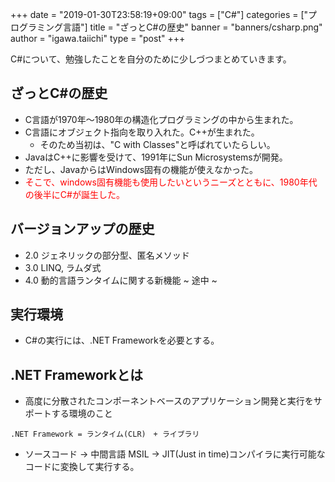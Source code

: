 +++
date = "2019-01-30T23:58:19+09:00"
tags = ["C#"]
categories = ["プログラミング言語"]
title = "ざっとC#の歴史"
banner = "banners/csharp.png"
author = "igawa.taiichi"
type = "post"
+++

C#について、勉強したことを自分のために少しづつまとめていきます。

<!--more-->

## ざっとC#の歴史

* C言語が1970年〜1980年の構造化プログラミングの中から生まれた。
* C言語にオブジェクト指向を取り入れた。C++が生まれた。
    * そのため当初は、"C with Classes"と呼ばれていたらしい。
* JavaはC++に影響を受けて、1991年にSun Microsystemsが開発。
* ただし、JavaからはWindows固有の機能が使えなかった。
* <font color="RED">そこで、windows固有機能も使用したいというニーズとともに、1980年代の後半にC#が誕生した。</font>

## バージョンアップの歴史
* 2.0 ジェネリックの部分型、匿名メソッド
* 3.0 LINQ, ラムダ式
* 4.0 動的言語ランタイムに関する新機能
~ 途中 ~

## 実行環境
* C#の実行には、.NET Frameworkを必要とする。

## .NET Frameworkとは
* 高度に分散されたコンポーネントベースのアプリケーション開発と実行をサポートする環境のこと
```
.NET Framework = ランタイム(CLR)　+ ライブラリ
```

* ソースコード -> 中間言語 MSIL -> JIT(Just in time)コンパイラに実行可能なコードに変換して実行する。


<!--more-->
